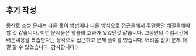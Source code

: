 ## 후기 작성
등산로 조성 문제는 다른 풀이 방법이나 다른 방식으로 접근을해서 주말동안 해결을해야할 것 같습니다.
이번 문제들은 학습의 효과가 있었던것 같습니다. 
그동안의 수업시간에 배운내용을 복습한다는 생각으로 접근하고 문제 풀이를 했습니다.
어려움 없이 문제 해결 할 수 있었습니다. 
감사합니다:)
